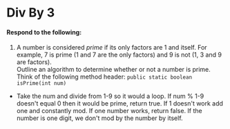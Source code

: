 # Div By 3
#### Respond to the following:

1. A number is considered *prime* if its only factors are 1 and itself. For example, 7 is prime (1 and 7 are the only factors) and 9 is not (1, 3 and 9 are factors).  
Outline an algorithm to determine whether or not a number is prime.  
Think of the following method header:
`public static boolean isPrime(int num)`

  * Take the num and divide from 1-9 so it would a loop. If num % 1-9 doesn't equal 0 then it would be prime, return true. If 1 doesn't work add one and constantly mod. If one number works, return false. If the number is one digit, we don't mod by the number by itself.
